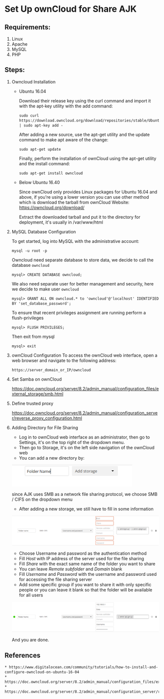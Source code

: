 # Set Up ownCloud for Share AJK

## Requirements:
1. Linux
2. Apache
3. MySQL
4. PHP


## Steps:
1. Owncloud Installation
    * Ubuntu 16.04
     
        Download their release key using the curl command and import it with the apt-key utility with the add command:
        ```
        sudo curl https://download.owncloud.org/download/repositories/stable/Ubuntu_16.04/Release.key | sudo apt-key add -
        ```
        After adding a new source, use the apt-get utility and the update command to make apt aware of the change:
        ```
        sudo apt-get update
        ```
        Finally, perform the installation of ownCloud using the apt-get utility and the install command:
        ```
        sudo apt-get install owncloud
        ```
    * Below Ubuntu 16.40
        
        <!-- Karena di official owncloud hanya menyediakan packages linux untuk Ubuntu 16.04 keatas, jika menggunakan versi dibawahnya maka bisa menggunakan cara lain yakni download tarball dari website owncloud:
        https://owncloud.org/download/ -->

        Since ownCloud only provides Linux packages for Ubuntu 16.04 and above, if you're using a lower version you can use other method which is download the tarball from ownCloud Website:
        https://owncloud.org/download/

        Extract the downloaded tarball and put it to the directory for deployment, it's usually in /var/www/html

        <!-- tarball yang sudah di download tadi selanjutnya di ekstrak di directory tempat deploy (/var/www) -->

2. MySQL Database Configuration
    
    To get started, log into MySQL with the administrative account:

    ``` 
    mysql -u root -p 
    ```
    Owncloud need separate database to store data, we decide to call the database `owncloud`
    ```
    mysql> CREATE DATABASE owncloud;
    ```
    We also need separate user for better management and security, here we decide to make user `owncloud`
    ```
    mysql> GRANT ALL ON owncloud.* to 'owncloud'@'localhost' IDENTIFIED BY 'set_database_password';
    ```
    To ensure that recent privileges assignment are running perform a flush-privileges
    ```
    mysql> FLUSH PRIVILEGES;
    ```
    Then exit from mysql
    ```
    mysql> exit
    ```
3. ownCloud Configuration
    To access the ownCloud web interface, open a web browser and navigate to the following address:
    ```
    https://server_domain_or_IP/owncloud
    ```

4. Set Samba on ownCloud

    https://doc.owncloud.org/server/8.2/admin_manual/configuration_files/external_storage/smb.html

5. Define trusted proxy

    https://doc.owncloud.org/server/8.2/admin_manual/configuration_server/reverse_proxy_configuration.html

6. Adding Directory for File Sharing
    * Log in to ownCloud web interface as an administrator, then go to Settings, it's on the top right of the dropdown menu.
    * Then go to Storage, it's on the left side navigation of the ownCloud web
    * You can add a new directory by:

    ![img1](images/1.png)

    since AJK uses SMB as a network file sharing protocol, we choose SMB / CIFS on the dropdown menu
    * After adding a new storage, we still have to fill in some information

    ![img2](images/2.png)
    
    * Choose Username and password as the authentication method
    * Fill _Host_ with IP address of the server used for the file sharing
    * Fill _Share_ with the exact same name of the folder you want to share
    * You can leave _Remote subfolder_ and _Domain_ blank
    * Fill _Username_ and _Password_ with the username and password used for accessing the file sharing server
    * Add some specific group if you want to share it with only specific people or you can leave it blank so that the folder will be available for all users

    ![img3](images/3.png)

    And you are done.


## References
    * https://www.digitalocean.com/community/tutorials/how-to-install-and-configure-owncloud-on-ubuntu-16-04
    * https://doc.owncloud.org/server/8.2/admin_manual/configuration_files/external_storage/smb.html
    * https://doc.owncloud.org/server/8.2/admin_manual/configuration_server/reverse_proxy_configuration.html


